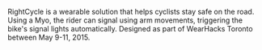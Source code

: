 RightCycle is a wearable solution that helps cyclists stay safe on the road. Using a Myo, the rider can signal using arm movements, triggering the bike's signal lights automatically. Designed as part of WearHacks Toronto between May 9-11, 2015.
